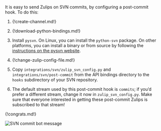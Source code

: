 It is easy to send Zulips on SVN commits, by configuring a
post-commit hook. To do this:

1. {!create-channel.md!}

1. {!download-python-bindings.md!}

1. Install `pysvn`. On Linux, you can install the `python-svn`
   package. On other platforms, you can install a binary or from
   source by following the [instructions on the pysvn website][1].

   [1]: http://pysvn.tigris.org/project_downloads.html

1. {!change-zulip-config-file.md!}

1. Copy `integrations/svn/zulip_svn_config.py` and
   `integrations/svn/post-commit` from the API bindings directory
   to the `hooks` subdirectory of your SVN repository.

1. The default stream used by this post-commit hook is `commits`; if
   you’d prefer a different stream, change it now in
   `zulip_svn_config.py`. Make sure that everyone interested in getting
   these post-commit Zulips is subscribed to that stream!

{!congrats.md!}

![SVN commit bot message](/static/images/integrations/svn/001.png)
